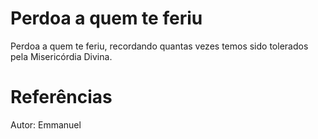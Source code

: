 # Perdoa a quem te feriu
Perdoa a quem te feriu, recordando quantas vezes temos sido tolerados pela Misericórdia Divina. 

# Referências
Autor: Emmanuel
